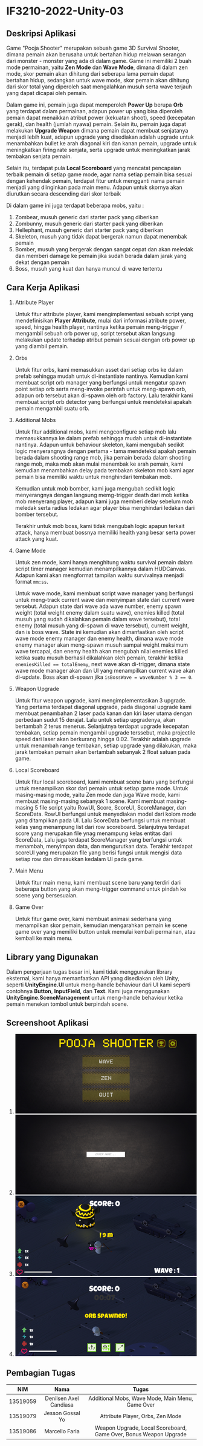 # IF3210-2022-Unity-03

## Deskripsi Aplikasi
Game "Pooja Shooter" merupakan sebuah game 3D Survival Shooter, dimana pemain akan berusaha untuk bertahan hidup melawan serangan dari monster - monster yang ada di dalam game. Game ini memiliki 2 buah mode permainan, yaitu **Zen Mode** dan **Wave Mode**, dimana di dalam zen mode, skor pemain akan dihitung dari seberapa lama pemain dapat bertahan hidup, sedangkan untuk wave mode, skor pemain akan dihitung dari skor total yang diperoleh saat mengalahkan musuh serta wave terjauh yang dapat dicapai oleh pemain.

Dalam game ini, pemain juga dapat memperoleh **Power Up** berupa **Orb** yang terdapat dalam permainan, adapun power up yang bisa diperoleh pemain dapat menaikkan atribut power (kekuatan shoot), speed (kecepatan gerak), dan health (jumlah nyawa) pemain. Selain itu, pemain juga dapat melakukan **Upgrade Weapon** dimana pemain dapat membuat senjatanya menjadi lebih kuat, adapun upgrade yang disediakan adalah upgrade untuk menambahkan bullet ke arah diagonal kiri dan kanan pemain, upgrade untuk meningkatkan firing rate senjata, serta upgrade untuk meningkatkan jarak tembakan senjata pemain.

Selain itu, terdapat pula **Local Scoreboard** yang mencatat pencapaian terbaik pemain di setiap game mode, agar nama setiap pemain bisa sesuai dengan kehendak pemain, terdapat fitur untuk mengganti nama pemain menjadi yang diinginkan pada main menu. Adapun untuk skornya akan diurutkan secara descending dari skor terbaik

Di dalam game ini juga terdapat beberapa mobs, yaitu :
1. Zombear, musuh generic dari starter pack yang diberikan
2. Zombunny, musuh generic dari starter pack yang diberikan
3. Hellephant, musuh generic dari starter pack yang diberikan
4. Skeleton, musuh yang tidak dapat bergerak namun dapat menembak pemain
5. Bomber, musuh yang bergerak dengan sangat cepat dan akan meledak dan memberi damage ke pemain jika sudah berada dalam jarak yang dekat dengan pemain
6. Boss, musuh yang kuat dan hanya muncul di wave tertentu

## Cara Kerja Aplikasi

1. Attribute Player

    Untuk fitur attribute player, kami mengimplementasi sebuah script yang mendefinisikan **Player Attribute**, mulai dari informasi atribute power, speed, hingga health player, nantinya ketika pemain meng-trigger / mengambil sebuah orb power up, script tersebut akan langsung melakukan update terhadap atribut pemain sesuai dengan orb power up yang diambil pemain.

2. Orbs

    Untuk fitur orbs, kami memasukkan asset dari setiap orbs ke dalam prefab sehingga mudah untuk di-instantiate nantinya. Kemudian kami membuat script orb manager yang berfungsi untuk mengatur spawn point setiap orb serta meng-invoke perintah untuk meng-spawn orb, adapun orb tersebut akan di-spawn oleh orb factory. Lalu terakhir kami membuat script orb detector yang berfungsi untuk mendeteksi apakah pemain mengambil suatu orb.

3. Additional Mobs

    Untuk fitur additional mobs, kami mengconfigure setiap mob lalu memasukkannya ke dalam prefab sehingga mudah untuk di-instantiate nantinya. Adapun untuk behaviour skeleton, kami mengubah sedikit logic menyerangnya dengan pertama - tama mendeteksi apakah pemain berada dalam shooting range mob, jika pemain berada dalam shooting range mob, maka mob akan mulai menembak ke arah pemain, kami kemudian menambahkan delay pada tembakan skeleton mob kami agar pemain bisa memiliki waktu untuk menghindari tembakan mob.

    Kemudian untuk mob bomber, kami juga mengubah sedikit logic menyerangnya dengan langsung memg-trigger death dari mob ketika mob menyerang player, adapun kami juga memberi delay sebelum mob meledak serta radius ledakan agar player bisa menghindari ledakan dari bomber tersebut.

    Terakhir untuk mob boss, kami tidak mengubah logic apapun terkait attack, hanya membuat bossnya memiliki health yang besar serta power attack yang kuat.

4. Game Mode

    Untuk zen mode, kami hanya menghitung waktu survival pemain dalam script timer manager kemudian menampilkannya dalam HUDCanvas. Adapun kami akan mengformat tampilan waktu survivalnya menjadi format `mm:ss`.

    Untuk wave mode, kami membuat script wave manager yang berfungsi untuk meng-track current wave dan menyimpan state dari current wave tersebut. Adapun state dari wave ada wave number, enemy spawn weight (total weight enemy dalam suatu wave), enemies killed (total musuh yang sudah dikalahkan pemain dalam wave tersebut), total enemy (total musuh yang di-spawn di wave tersebut), current weight, dan is boss wave. State ini kemudian akan dimanfaatkan oleh script wave mode enemy manager dan enemy health, dimana wave mode enemy manager akan meng-spawn musuh sampai weight maksimum wave tercapai, dan enemy health akan mengubah nilai enemies killed ketika suatu musuh berhasil dikalahkan oleh pemain, terakhir ketika `enemiesKilled == totalEnemy`, next wave akan di-trigger, dimana state wave mode manager akan dan UI yang menampilkan current wave akan di-update. Boss akan di-spawn jika `isBossWave = waveNumber % 3 == 0`.

5. Weapon Upgrade

    Untuk fitur weapon upgrade, kami mengimplementasikan 3 upgrade. Yang pertama terdapat diagonal upgrade, pada diagonal upgrade kami membuat penambahan 2 laser pada kanan dan kiri laser utama dengan perbedaan sudut 15 derajat. Lalu untuk setiap upgradenya, akan bertambah 2 terus menerus. Selanjutnya terdapat upgrade kecepatan tembakan,  setiap pemain mengambil upgrade terssebut, maka projectile speed dari laser akan berkurang hingga 0.02. Terakhir adalah upgrade untuk menambah range tembakan, setiap upgrade yang dilakukan, maka jarak tembakan pemain akan bertambah sebanyak 2 float satuan pada game.

6. Local Scoreboard

    Untuk fitur local scoreboard, kami membuat scene baru yang berfungsi untuk menampilkan skor dari pemain untuk setiap game mode. Untuk masing-masing mode, yaitu Zen mode dan juga Wave mode, kami membuat masing-masing sebanyak 1 scene. Kami membuat masing-masing 5 file script yaitu RowUI, Score, ScoreUI, ScoreManager, dan ScoreData. RowUI berfungsi untuk menyediakan model dari kolom mode yang ditampilkan pada UI. Lalu ScoreData berfungsi untuk membuat kelas yang menampung list dari row scoreboard. Selanjutnya terdapat score yang merupakan file ynag menampung kelas entitas dari ScoreData, Lalu juga terdapat ScoreManager yang berfungsi untuk menambah, menyimpan data, dan mengurutkan data. Terakhir terdapat scoreUI yang merupakan file yang berisi fungsi untuk mengisi data setiap row dan dimasukkan kedalam UI pada game.

7. Main Menu

    Untuk fitur main menu, kami membuat scene baru yang terdiri dari beberapa button yang akan meng-trigger command untuk pindah ke scene yang bersesuaian.

8. Game Over

    Untuk fitur game over, kami membuat animasi sederhana yang menampilkan skor pemain, kemudian mengarahkan pemain ke scene game over yang memiliki button untuk memulai kembali permainan, atau kembali ke main menu.

## Library yang Digunakan

Dalam pengerjaan tugas besar ini, kami tidak menggunakan library eksternal, kami hanya memanfaatkan API yang disediakan oleh Unity, seperti **UnityEngine.UI** untuk meng-handle behaviour dari UI kami seperti contohnya **Button**, **InputField**, dan **Text**. Kami juga menggunakan **UnityEngine.SceneManagement** untuk meng-handle behaviour ketika pemain menekan tombol untuk berpindah scene.

## Screenshoot Aplikasi

1. ![Main Menu](/Screenshots/MainMenu.png "Main Menu")
2. ![Change Name](/Screenshots/ChangeName.png "Change Name")
3. ![Wave Mode](/Screenshots/WaveMode.png "Wave Mode")
4. ![Zen Mode](/Screenshots/ZenMode.png "Zen Mode")

## Pembagian Tugas

| NIM | Nama | Tugas | 
| :---: | :---: | :---: | 
| 13519059 | Denilsen Axel Candiasa| Additional Mobs, Wave Mode, Main Menu, Game Over |
| 13519079 | Jesson Gossal Yo | Attribute Player, Orbs, Zen Mode |
| 13519086 | Marcello Faria | Weapon Upgrade, Local Scoreboard, Game Over, Bonus Weapon Upgrade|
